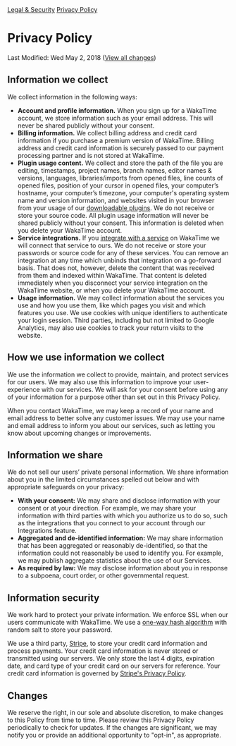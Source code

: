 <div class="legal-nav">
  <a href="/legal">Legal & Security</a> <a href="./privacy-policy">Privacy Policy</a>
</div>

# Privacy Policy

<span class="text-muted">Last Modified: Wed May 2, 2018</span>
([View all changes][changes])

## Information we collect

We collect information in the following ways:

* **Account and profile information.** When you sign up for a WakaTime account,
  we store information such as your email address. This will never be shared
  publicly without your consent.
* **Billing information.** We collect billing address and credit card
  information if you purchase a premium version of WakaTime. Billing address
  and credit card information is securely passed to our payment processing
  partner and is not stored at WakaTime.
* **Plugin usage content.** We collect and store the path of the file you are
  editing, timestamps, project names, branch names, editor names &amp;
  versions, languages, libraries/imports from opened files, line counts of
  opened files, position of your cursor in opened files, your computer’s
  hostname, your computer’s timezone, your computer's operating system name and
  version information, and websites visited in your browser from your usage of
  our [downloadable plugins][editors]. We do not receive or store your source
  code. All plugin usage information will never be shared publicly without your
  consent. This information is deleted when you delete your WakaTime account.
* **Service integrations.** If you [integrate with a service][integrations] on
  WakaTime we will connect that service to ours. We do not receive or store
  your passwords or source code for any of these services. You can remove an
  integration at any time which unbinds that integration on a go-forward basis.
  That does not, however, delete the content that was received from them and
  indexed within WakaTime. That content is deleted immediately when you
  disconnect your service integration on the WakaTime website, or when you
  delete your WakaTime account.
* **Usage information.** We may collect information about the services you use
  and how you use them, like which pages you visit and which features you use.
  We use cookies with unique identifiers to authenticate your login session.
  Third parties, including but not limited to Google Analytics, may also use
  cookies to track your return visits to the website.

## How we use information we collect

We use the information we collect to provide, maintain, and protect services
for our users. We may also use this information to improve your
user-experience with our services.
We will ask for your consent before using any of your information for a
purpose other than set out in this Privacy Policy.

When you contact WakaTime, we may keep a record of your name and email address
to better solve any customer issues.
We may use your name and email address to inform you about our services, such
as letting you know about upcoming changes or improvements.

## Information we share

We do not sell our users’ private personal information. We share information
about you in the limited circumstances spelled out below and with appropriate
safeguards on your privacy:

* **With your consent:** We may share and disclose information with your
  consent or at your direction. For example, we may share your information with
  third parties with which you authorize us to do so, such as the integrations
  that you connect to your account through our Integrations feature.
* **Aggregated and de-identified information:** We may share information that
  has been aggregated or reasonably de-identified, so that the information
  could not reasonably be used to identify you. For example, we may publish
  aggregate statistics about the use of our Services.
* **As required by law:** We may disclose information about you in response to
  a subpoena, court order, or other governmental request.

## Information security

We work hard to protect your private information. We enforce SSL when our users
communicate with WakaTime. We use a [one-way hash algorithm][bcrypt] with
random salt to store your password.

We use a third party, [Stripe][stripe], to store your credit card information
and process payments. Your credit card information is never stored or
transmitted using our servers. We only store the last 4 digits, expiration
date, and card type of your credit card on our servers for reference. Your
credit card information is governed by
[Stripe's Privacy Policy][stripe privacy].

## Changes

We reserve the right, in our sole and absolute discretion, to make changes to
this Policy from time to time. Please review this Privacy Policy periodically
to check for updates. If the changes are significant, we may notify you or
provide an additional opportunity to "opt-in", as appropriate.


[changes]: https://github.com/wakatime/legal/commits/master/privacy.md
[integrations]: https://wakatime.com/integrations
[editors]: https://wakatime.com/editors
[bcrypt]: https://en.wikipedia.org/wiki/Bcrypt
[stripe]: https://stripe.com
[stripe privacy]: https://stripe.com/us/privacy
